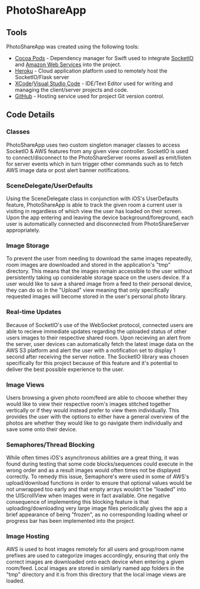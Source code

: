 # PhotoShareApp

## Tools
PhotoShareApp was created using the following tools:
* [Cocoa Pods](https://cocoapods.org/) - Dependency manager for Swift used to integrate [SocketIO](https://github.com/socketio/socket.io-client-swift) and [Amazon Web Services](https://aws.amazon.com/) into the project.
* [Heroku](https://www.heroku.com/) - Cloud application platform used to remotely host the SocketIO/Flask server
* [XCode](https://developer.apple.com/xcode/)/[Visual Studio Code](https://code.visualstudio.com/) - IDE/Text Editor used for writing and managing the client/server projects and code.
* [GitHub](https://github.com/) - Hosting service used for project Git version control.

## Code Details

### Classes
PhotoShareApp uses two custom singleton manager classes to access SocketIO & AWS features from any given view controller. SocketIO is used to connect/disconnect to the PhotoShareServer rooms aswell as emit/listen for server events which in turn trigger other commands such as to fetch AWS image data or post alert banner notifications.

### SceneDelegate/UserDefaults
Using the SceneDelegate class in conjunction with iOS's UserDefaults feature, PhotoShareApp is able to track the given room a current user is visiting in regardless of which view the user has loaded on their screen. Upon the app entering and leaving the device background/foreground, each user is automatically connected and disconnected from PhotoShareServer appropriately.

### Image Storage
To prevent the user from needing to download the same images repeatedly, room images are downloaded and stored in the application's "tmp" directory. This means that the images remain accessible to the user without persistently taking up considerable storage space on the users device. If a user would like to save a shared image from a feed to their personal device, they can do so in the "Upload" view meaning that only specifically requested images will become stored in the user's personal photo library.

### Real-time Updates
Because of SocketIO's use of the WebSocket protocol, connected users are able to recieve immediate updates regarding the uploaded status of other users images to their respective shared room. Upon recieving an alert from the server, user devices can automatically fetch the latest image data on the AWS S3 platform and alert the user with a notification set to display 1 second after receiving the server notice. The SocketIO library was chosen specifically for this project because of this feature and it's potential to deliver the best possible experience to the user.

### Image Views
Users browsing a given photo room/feed are able to choose whether they would like to view their respective room's images stitched together vertically or if they would instead prefer to view them individually. This provides the user with the options to either have a general overview of the photos are whether they would like to go navigate them individually and save some onto their device.

### Semaphores/Thread Blocking
While often times iOS's asynchronous abilities are a great thing, it was found during testing that some code blocks/sequences could execute in the wrong order and as a result images would often times not be displayed correctly. To remedy this issue, Semaphore's were used in some of AWS's upload/download functions in order to ensure that optional values would be not unwrapped too early and that empty arrays wouldn't be "loaded" into the UIScrollView when images were in fact available. One negative consequence of  implementing this blocking feature is that uploading/downloading very large image files periodically gives the app a brief appearance of being "frozen", as no corresponding loading wheel or progress bar has been implemented into the project.

### Image Hosting
AWS is used to host images remotely for all users and group/room name prefixes are used to categorize images accordingly, ensuring that only the correct images are downloaded onto each device when entering a given room/feed. Local images are stored in similarly named app folders in the "tmp" directory and it is from this directory that the local image views are loaded.
